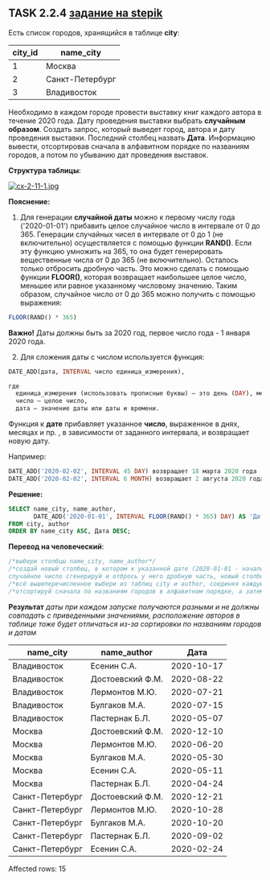 ## TASK 2.2.4 [задание на stepik](https://stepik.org/lesson/308886/step/4?unit=291012)
Есть список городов, хранящийся в таблице **city**:

|city_id|	name_city      |
|-------|----------------|
|1      |	Москва         |
|2      | Санкт-Петербург|
|3      |	Владивосток    |

Необходимо в каждом городе провести выставку книг каждого автора в течение 2020 года. Дату проведения выставки выбрать
**случайным образом**. Создать запрос, который выведет город, автора и дату проведения выставки. Последний столбец назвать **Дата**.
Информацию вывести, отсортировав сначала в алфавитном порядке по названиям городов, а потом по убыванию дат проведения выставок.

**Структура таблицы**:

[![cx-2-11-1.jpg](https://i.postimg.cc/rpR42gJh/cx-2-11-1.jpg)](https://postimg.cc/R39hc72f)

**Пояснение:**

1. Для генерации **случайной даты** можно к первому числу года ('2020-01-01') прибавить целое случайное число в интервале от 0 до 365.
Генерации случайных чисел в интервале от 0 до 1 (не включительно) осуществляется с помощью функции **RAND()**. Если эту функцию
умножить на 365, то она будет генерировать вещественные числа от 0 до 365 (не включительно). Осталось только отбросить дробную
часть. Это можно сделать с помощью функции **FLOOR()**, которая возвращает наибольшее целое число, меньшее или равное
указанному числовому значению. Таким образом, случайное число от 0 до 365 можно получить с помощью выражения:

```SQL
FLOOR(RAND() * 365)
```

**Важно!** Даты должны быть за 2020 год, первое число года - 1 января 2020 года.

2. Для сложения  даты с числом используется функция:

```SQL
DATE_ADD(дата, INTERVAL число единица_измерения),

где
  единица_измерения (использовать прописные буквы) – это день (DAY), месяц(MONTH), неделя(WEEK) и пр., 
  число – целое число,
  дата – значение даты или даты и времени.
```

Функция к **дате**  прибавляет указанное **число**, выраженное в днях, месяцах и пр. , в зависимости от заданного интервала, и возвращает новую дату.

Например:

```SQL
DATE_ADD('2020-02-02', INTERVAL 45 DAY) возвращает 18 марта 2020 года
DATE_ADD('2020-02-02', INTERVAL 6 MONTH) возвращает 2 августа 2020 года
```

**Решение:**

```SQL
SELECT name_city, name_author,
       DATE_ADD('2020-01-01', INTERVAL FLOOR(RAND() * 365) DAY) AS 'Дата'
FROM city, author
ORDER BY name_city ASC, Дата DESC;
```
**Перевод на человеческий**:
```SQL
/*выбери столбцы name_city, name_author*/
/*создай новый столбец, в котором к указанной дате (2020-01-01 - начало 2020 года) прибавь случайное число -
случайное число сгенерируй и отбрось у него дробную часть, новый столбец назови "Дата"*/
/*всё вышеперечисленное выбери из таблиц city и author, соединяя каждую строку одной таблицы с каждой строкой другой таблицы*/
/*отсортируй сначала по названиям городов в алфавитном порядке, а затем по датам в порядке убывания*/
```

**Результат**
*даты при каждом запуске получаются разными и не должны совпадать с приведенными значениями, 
расположение авторов в таблице тоже будет отличаться из-за сортировки по названиям городов и датам*

| name_city       | name_author      | Дата       |
|-----------------|------------------|------------|
| Владивосток     | Есенин С.А.      | 2020-10-17 |
| Владивосток     | Достоевский Ф.М. | 2020-08-22 |
| Владивосток     | Лермонтов М.Ю.   | 2020-07-21 |
| Владивосток     | Булгаков М.А.    | 2020-07-15 |
| Владивосток     | Пастернак Б.Л.   | 2020-05-07 |
| Москва          | Достоевский Ф.М. | 2020-12-10 |
| Москва          | Лермонтов М.Ю.   | 2020-06-20 |
| Москва          | Булгаков М.А.    | 2020-05-30 |
| Москва          | Есенин С.А.      | 2020-05-11 |
| Москва          | Пастернак Б.Л.   | 2020-04-24 |
| Санкт-Петербург | Достоевский Ф.М. | 2020-12-21 |
| Санкт-Петербург | Лермонтов М.Ю.   | 2020-10-28 |
| Санкт-Петербург | Булгаков М.А.    | 2020-10-20 |
| Санкт-Петербург | Пастернак Б.Л.   | 2020-09-02 |
| Санкт-Петербург | Есенин С.А.      | 2020-02-24 |

Affected rows: 15
